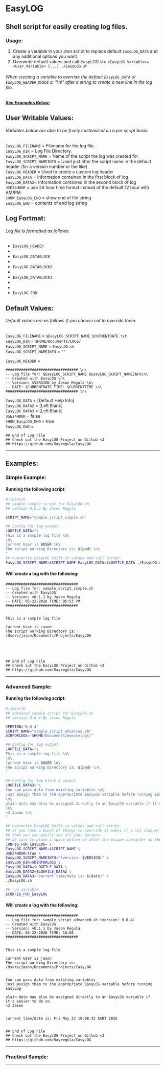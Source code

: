 # EasyLOG
## Shell script for easily creating log files.
### Usage:
1. Create a variable in your own script to replace default `EasyLOG_DATA` and any additional options you want. <br/>
1. Overwrite default values and call EasyLOG.sh: `<EasyLOG Variable>=<User_Variable> [...] ./EasyLOG.sh`


###### When creating a variable to override the default `EasyLOG_DATA` or `EasyLOG_HEADER` place a: "\n\\" after a string to create a new line in the log file.

##### [See Examples Below:](https://github.com/Rayregula/EasyLOG#examples) 

 
## User Writable Values:
###### Variables below are able to be freely customized on a per script basis:
 `EasyLOG_FILENAME` = Filename for the log file. <br/>
 `EasyLOG_DIR` = Log File Directory. <br/>
 `EasyLOG_SCRIPT_NAME` = Name of the script the log was created for. <br/>
 `EasyLOG_SCRIPT_NAMEINFO` = Used just after the script name in the default header (for a version number or the like) <br/>
 `EasyLOG_HEADER` = Used to create a custom log header <br/>
 `EasyLOG_DATA` = Information contained in the first block of log <br/>
 `EasyLOG_DATA2`= Information contained in the second block of log <br/>
 `USE24HOUR` = use 24 hour time format instead of the default 12 hour with AM/PM <br/>
 `SHOW_EasyLOG_END` = show end of file string <br/>
 `EasyLOG_END` = contents of end log string <br/>
 
## Log Fortmat:
###### Log file is formatted as follows:

 * `EasyLOG_HEADER`
 * 
 * `EasyLOG_DATABLOCK`
 * 
 * `EasyLOG_DATABLOCK2`
 * 
 * `EasyLOG_DATABLOCK3`
 * 
 * 
 * `EasyLOG_END`
 
## Default Values:
###### Default values are as follows if you choose not to override them:
 `EasyLOG_FILENAME` = `$EasyLOG_SCRIPT_NAME_$CURRENTDATE.txt` <br/>
 `EasyLOG_DIR` = `$HOME/Documents/LOGS/` <br/>
 `EasyLOG_SCRIPT_NAME` = `EasyLOG.sh` <br/>
 `EasyLOG_SCRIPT_NAMEINFO` = `""`

 `EasyLOG_HEADER` = <br/> 
 
	################################# \n\
	-- Log file for: $EasyLOG_SCRIPT_NAME $EasyLOG_SCRIPT_NAMEINFO\n\
	-- Created with EasyLOG \n\
	-- Version: $VERSION by Jason Regula \n\
	-- DATE: $CURRENTDATE TIME: $CURRENTTIME \n\
	################################# \n\
	
 `EasyLOG_DATA` = [Default Help Info] <br/>
 `EasyLOG_DATA2` = [Left Blank] <br/>
 `EasyLOG_DATA3` = [Left Blank] <br/>
 `USE24HOUR` = false <br/>
 `SHOW_EasyLOG_END` = true <br/>
 `EasyLOG_END` = <br/>
 
 ```
## End of Log File
## Check out the EasyLOG Project on Github <3
## https://github.com/Rayregula/EasyLOG
 ```

---
## Examples:
### Simple Example:
#### Running the following script:

```bash
#!/bin/sh
## simple sample script for EasyLOG.sh
## version 0.0.3 By Jason Regula

SCRIPT_NAME="sample_script_simple.sh"

## Config for log output.
LOGFILE_DATA="\
This is a sample log file \n\
\n\
Current User is $USER \n\
The script working Directory is: $(pwd) \n\
"
## Overwrite EasyLOG built-in values and call script.
EasyLOG_SCRIPT_NAME=$SCRIPT_NAME EasyLOG_DATA=$LOGFILE_DATA ./EasyLOG.sh
```	
#### Will create a log with the following:

```
################################# 
-- Log file for: sample_script_simple.sh 
-- Created with EasyLOG 
-- Version: v0.1.1 by Jason Regula 
-- DATE: 05-22-2020 TIME: 05:53 PM 
################################# 


This is a sample log file 

Current User is jason 
The script working Directory is: /Users/jason/Documents/Projects/EasyLOG 





## End of Log File 
## Check out the EasyLOG Project on Github <3 
## https://github.com/Rayregula/EasyLOG
``` 
---
### Advanced Sample:
#### Running the following script:

```bash
#!/bin/sh
## advanced_sample script for EasyLOG.sh
## version 0.0.4 By Jason Regula

VERSION="0.0.4"
SCRIPT_NAME="sample_script_advanced.sh"
DIRFORLOGS="$HOME/Documents/myeasylogs/"

## Config for log output.
LOGFILE_DATA="\
This is a sample log file \n\
\n\
Current User is $USER \n\
The script working Directory is: $(pwd) \n\
"

## Config for log block 2 output
LOGFILE_DATA2="\
You can pass data from existing variables \n\
Just assign them to the appropriate EasyLOG variable before running EasyLog \n\
\n\
plain data may also be assigned directly to an EasyLOG variable if it's easier to do so.
\n\
<3 Jason \n\
"

## Overwrite EasyLOG built-in values and call script.
## if you have a bunch of things to override it makes it a lot cleaner to escape your newlines.
## then you can easily see all your options
## be sure to place a space before or after the escape character so they don't end up as a single string
CONFIG_FOR_EasyLOG= \
EasyLOG_SCRIPT_NAME=$SCRIPT_NAME \
USE24HOUR=true \
EasyLOG_SCRIPT_NAMEINFO="(version: $VERSION)" \
EasyLOG_DIR=$DIRFORLOGS \
EasyLOG_DATA=$LOGFILE_DATA \
EasyLOG_DATA2=$LOGFILE_DATA2 \
EasyLOG_DATA3="current time/date is: $(date)" \
./EasyLOG.sh

## run variable
$CONFIG_FOR_EasyLOG
```

#### Will create a log with the following:

```
################################# 
-- Log file for: sample_script_advanced.sh (version: 0.0.4)
-- Created with EasyLOG 
-- Version: v0.1.1 by Jason Regula 
-- DATE: 05-22-2020 TIME: 18:08 
################################# 


This is a sample log file 

Current User is jason
The script working Directory is: /Users/jason/Documents/Projects/EasyLOG 


You can pass data from existing variables 
Just assign them to the appropriate EasyLOG variable before running EasyLog 

plain data may also be assigned directly to an EasyLOG variable if it's easier to do so. 
<3 Jason 


current time/date is: Fri May 22 18:08:42 AKDT 2020


## End of Log File 
## Check out the EasyLOG Project on Github <3 
## https://github.com/Rayregula/EasyLOG

```
---
### Practical Sample:

---